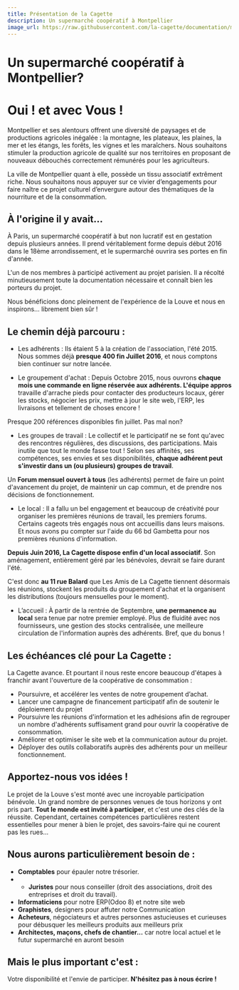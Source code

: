 ```yaml
---
title: Présentation de la Cagette
description: Un supermarché coopératif à Montpellier
image_url: https://raw.githubusercontent.com/la-cagette/documentation/master/img/cagette.jpg
---
```


# Un supermarché coopératif à Montpellier?
# Oui ! et avec Vous !
Montpellier et ses alentours offrent une diversité de paysages et de productions agricoles inégalée : la montagne, les plateaux, les plaines, la mer et les étangs, les forêts, les vignes et les maraîchers. 
Nous souhaitons stimuler la production agricole de qualité sur nos territoires en proposant de nouveaux débouchés correctement rémunérés pour les agriculteurs.

La ville de Montpellier quant à elle, possède un tissu associatif extrêment riche. Nous souhaitons nous appuyer sur ce vivier d’engagements pour faire naître ce projet culturel d’envergure autour des thématiques de la nourriture et de la consommation.

## À l'origine il y avait...
À Paris, un supermarché coopératif à but non lucratif est en gestation depuis plusieurs années. Il prend véritablement forme depuis début 2016 dans le 18ème arrondissement, et le supermarché ouvrira ses portes en fin d'année.

L'un de nos membres à participé activement au projet parisien. Il a récolté minutieusement toute la documentation nécessaire et connaît bien les porteurs du projet.

Nous bénéficions donc pleinement de l'expérience de la Louve et nous en inspirons... librement bien sûr !

## Le chemin déjà parcouru :
* Les adhérents :
Ils étaient 5 à la création de l'association, l'été 2015. Nous sommes déjà **presque 400 fin Juillet 2016**, et nous comptons bien continuer sur notre lancée. 

* Le groupement d'achat : 
Depuis Octobre 2015, nous ouvrons **chaque mois une commande en ligne réservée aux adhérents. L'équipe appros** travaille d'arrache pieds pour contacter des producteurs locaux, gérer les stocks, négocier les prix, mettre à jour le site web, l'ERP, les livraisons et tellement de choses encore !

Presque 200 références disponibles fin juillet. Pas mal non?

* Les groupes de travail :
Le collectif et le participatif ne se font qu'avec des rencontres régulières, des discussions, des participations. Mais inutile que tout le monde fasse tout ! Selon ses affinités, ses compétences, ses envies et ses disponibilités, **chaque adhérent peut s'investir dans un (ou plusieurs) groupes de travail**. 

Un **Forum mensuel ouvert à tous** (les adhérents) permet de faire un point d'avancement du projet, de maintenir un cap commun, et de prendre nos décisions de fonctionnement.

* Le local :
Il a fallu un bel engagement et beaucoup de créativité pour organiser les premières réunions de travail, les premiers forums. Certains cageots très engagés nous ont accueillis dans leurs maisons. Et nous avons pu compter sur l'aide du 66 bd Gambetta pour nos premières réunions d'information. 

**Depuis Juin 2016, La Cagette dispose enfin d'un local  associatif**. Son aménagement, entièrement géré par les bénévoles, devrait se faire durant l'été. 

C'est donc **au 11 rue Balard** que Les Amis de La Cagette tiennent désormais les réunions, stockent les produits du groupement d'achat et la organisent les distributions (toujours mensuelles pour le moment). 

* L’accueil : 
À partir de la rentrée de Septembre, **une permanence au local** sera tenue par notre premier employé. Plus de fluidité avec nos fournisseurs, une gestion des stocks centralisée, une meilleure circulation de l'information auprès des adhérents. Bref, que du bonus !

## Les échéances clé pour La Cagette :
La Cagette avance. Et pourtant il nous reste encore beaucoup d'étapes à franchir avant l'ouverture de la coopérative de consommation :
* Poursuivre, et accélérer les ventes de notre groupement d’achat.  
* Lancer une campagne de financement participatif afin de soutenir le déploiement du projet
* Poursuivre les réunions d'information et les adhésions afin de regrouper un nombre d'adhérents suffisament grand pour ouvrir la coopérative de consommation.
* Améliorer et optimiser le site web et la communication autour du projet.
* Déployer des outils collaboratifs auprès des adhérents pour un meilleur fonctionnement. 

## Apportez-nous vos idées !
Le projet de  la Louve s'est monté avec une incroyable participation bénévole. Un grand nombre de personnes venues de tous horizons y ont pris part. **Tout le monde est invité à participer**, et c'est une des clés de la réussite. Cependant, certaines compétences particulières restent essentielles pour mener à bien le projet, des savoirs-faire qui ne courent pas les rues...

## Nous aurons particulièrement besoin de :
* **Comptables** pour épauler notre trésorier.
* * **Juristes** pour nous conseiller (droit des associations, droit des entreprises et droit du travail).
* **Informaticiens** pour notre ERP(Odoo 8) et notre site web
* **Graphistes**, designers pour affuter notre Communication
* **Acheteurs**, négociateurs et autres personnes astucieuses et curieuses pour débusquer les meilleurs produits aux meilleurs prix
* **Architectes, maçons, chefs de chantier...** car notre local actuel et le futur supermarché en auront besoin

## Mais le plus important c'est :
Votre disponibilité et l'envie de participer.
**N'hésitez pas à nous écrire !**

